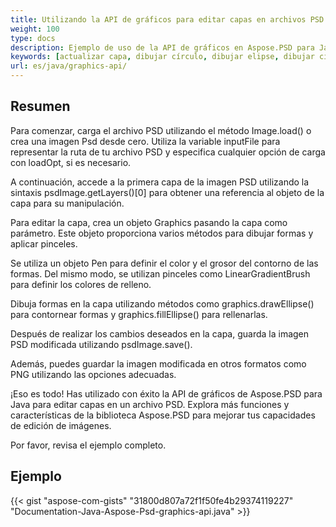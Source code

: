 ```yaml
---
title: Utilizando la API de gráficos para editar capas en archivos PSD
weight: 100
type: docs
description: Ejemplo de uso de la API de gráficos en Aspose.PSD para Java
keywords: [actualizar capa, dibujar círculo, dibujar elipse, dibujar círculo relleno, gráficos, api psd, java, muestra de código]
url: es/java/graphics-api/
---
```


## **Resumen**
Para comenzar, carga el archivo PSD utilizando el método Image.load() o crea una imagen Psd desde cero. Utiliza la variable inputFile para representar la ruta de tu archivo PSD y especifica cualquier opción de carga con loadOpt, si es necesario.

A continuación, accede a la primera capa de la imagen PSD utilizando la sintaxis psdImage.getLayers()[0] para obtener una referencia al objeto de la capa para su manipulación.

Para editar la capa, crea un objeto Graphics pasando la capa como parámetro. Este objeto proporciona varios métodos para dibujar formas y aplicar pinceles.

Se utiliza un objeto Pen para definir el color y el grosor del contorno de las formas. Del mismo modo, se utilizan pinceles como LinearGradientBrush para definir los colores de relleno.

Dibuja formas en la capa utilizando métodos como graphics.drawEllipse() para contornear formas y graphics.fillEllipse() para rellenarlas.

Después de realizar los cambios deseados en la capa, guarda la imagen PSD modificada utilizando psdImage.save().

Además, puedes guardar la imagen modificada en otros formatos como PNG utilizando las opciones adecuadas.

¡Eso es todo! Has utilizado con éxito la API de gráficos de Aspose.PSD para Java para editar capas en un archivo PSD. Explora más funciones y características de la biblioteca Aspose.PSD para mejorar tus capacidades de edición de imágenes.

Por favor, revisa el ejemplo completo.

## **Ejemplo**
{{< gist "aspose-com-gists" "31800d807a72f1f50fe4b29374119227" "Documentation-Java-Aspose-Psd-graphics-api.java" >}}
